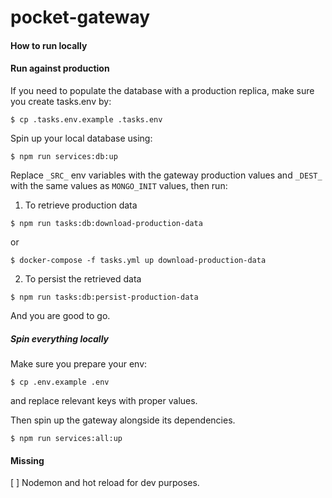 # pocket-gateway

#### How to run locally


#### Run against production 

If you need to populate the database with a production replica,
make sure you create tasks.env by:
```
$ cp .tasks.env.example .tasks.env
```

Spin up your local database using:
```
$ npm run services:db:up
```

Replace `_SRC_` env variables with the gateway production values
and `_DEST_` with the same values as `MONGO_INIT` values, then run:

1. To retrieve production data
```
$ npm run tasks:db:download-production-data
```
or
```
$ docker-compose -f tasks.yml up download-production-data
```

2. To persist the retrieved data

```
$ npm run tasks:db:persist-production-data
```
And you are good to go.

##### Spin everything locally

Make sure you prepare your env:
```
$ cp .env.example .env
```

and replace relevant keys with proper values.

Then spin up the gateway alongside its dependencies.
```
$ npm run services:all:up
```

#### Missing
[ ] Nodemon and hot reload for dev purposes.